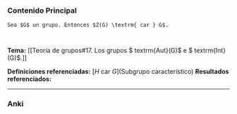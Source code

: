### Contenido Principal

```ad-proposition
Sea $G$ un grupo. Entonces $Z(G) \textrm{ car } G$.
```

```ad-proof


```

**Tema:** [[Teoría de grupos#17. Los grupos $ textrm{Aut}(G)$ e $ textrm{Int}(G)$.]]

**Definiciones referenciadas:** [$H \textrm{ car } G$](Subgrupo característico)
**Resultados referenciados:**

---
### Anki

